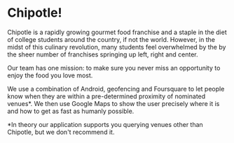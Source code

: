 Chipotle!
=========

Chipotle is a rapidly growing gourmet food franchise and a staple in the diet of college students around the country, if not the world. However, in the midst of this culinary revolution, many students feel overwhelmed by the by the sheer number of franchises springing up left, right and center.

Our team has one mission: to make sure you never miss an opportunity to enjoy the food you love most.

We use a combination of Android, geofencing and Foursquare to let people know when they are within a pre-determined proximity of nominated venues*. We then use Google Maps to show the user precisely where it is and how to get as fast as humanly possible.

*In theory our application supports you querying venues other than Chipotle, but we don't recommend it.
